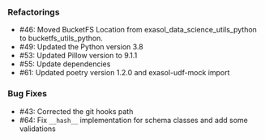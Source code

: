 ### Refactorings

  - #46: Moved BucketFS Location from exasol_data_science_utils_python to bucketfs_utils_python.
  - #49: Updated the Python version 3.8
  - #53: Updated Pillow version to 9.1.1
  - #55: Update dependencies
  - #61: Updated poetry version 1.2.0 and exasol-udf-mock import
  

### Bug Fixes

  - #43: Corrected the git hooks path
  - #64: Fix `__hash__` implementation for schema classes and add some validations
  
